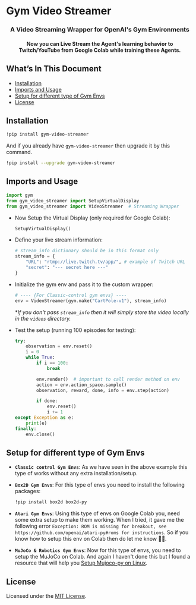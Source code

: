 # Gym Video Streamer

**<h3 align="center">A Video Streaming Wrapper for OpenAI's Gym Environments</h3>**

<h4 align="center">
Now you can Live Stream the Agent's learning behavior to Twitch/YouTube from Google Colab while training these Agents.
</h4>

<!-- Add the google colab nootebook here -->

## What’s In This Document

-   [Installation](#installation)
-   [Imports and Usage](#imports-and-usage)
-   [Setup for different type of Gym Envs](#setup-for-different-type-of-gym-envs)
-   [License](#license)

## Installation

```bash
!pip install gym-video-streamer
```

And if you already have `gym-video-streamer` then upgrade it by this command.

```bash
!pip install --upgrade gym-video-streamer
```

## Imports and Usage

```python
import gym
from gym_video_streamer import SetupVirtualDisplay
from gym_video_streamer import VideoStreamer  # Streaming Wrapper
```

-   Now Setup the Virtual Display (only required for Google Colab):

    ```python
    SetupVirtualDisplay()
    ```

-   Define your live stream information:

    ```python
    # stream_info dictionary should be in this format only
    stream_info = {
        "URL": "rtmp://live.twitch.tv/app/", # example of Twitch URL
        "secret": "--- secret here ---"
    }
    ```

-   Initialize the gym env and pass it to the custom wrapper:

    ```python
    # ---- {For Classic-control gym envs} ----
    env = VideoStreamer(gym.make("CartPole-v1"), stream_info)
    ```

    \*_If you don't pass `stream_info` then it will simply store the video locally in the `videos` directory._

-   Test the setup (running 100 episodes for testing):

    ```python
    try:
        observation = env.reset()
        i = 0
        while True:
            if i == 100:
                break

            env.render()  # important to call render method on env
            action = env.action_space.sample()
            observation, reward, done, info = env.step(action)

            if done:
                env.reset()
                i += 1
    except Exception as e:
        print(e)
    finally:
        env.close()
    ```

## Setup for different type of Gym Envs

-   **`Classic control Gym Envs`**: As we have seen in the above example this type of works without any extra installation/setup.

-   **`Box2D Gym Envs`**: For this type of envs you need to install the following packages:

    ```bash
    !pip install box2d box2d-py
    ```

-   **`Atari Gym Envs`**: Using this type of envs on Google Colab you, need some extra setup to make them working. When I tried, it gave me the following error `Exception: ROM is missing for breakout, see https://github.com/openai/atari-py#roms for instructions`. So if you know how to setup this env on Colab then do let me know ✌🏻.

-   **`MuJoCo & Robotics Gym Envs`**: Now for this type of envs, you need to setup the MuJoCo on Colab. And again I haven't done this but I found a resource that will help you [Setup Mujoco-py on Linux](https://github.com/reinforcement-learning-kr/pg_travel/wiki/Installing-Mujoco-py-on-Linux).

## License

Licensed under the [MIT License](./LICENSE).
